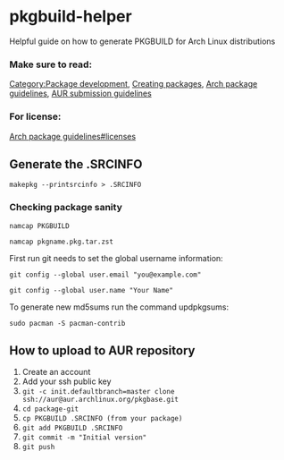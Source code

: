 # pkgbuild-helper
Helpful guide on how to generate PKGBUILD for Arch Linux distributions

### Make sure to read: 

[Category:Package development](https://wiki.archlinux.org/title/Category:Package_development),
[Creating packages](https://wiki.archlinux.org/title/Creating_packages),
[Arch package guidelines](https://wiki.archlinux.org/index.php/Arch_package_guidelines),
[AUR submission guidelines](https://wiki.archlinux.org/title/AUR_submission_guidelines)

### For license:

[Arch package guidelines#licenses](https://wiki.archlinux.org/title/PKGBUILD#license)

## Generate the .SRCINFO
```
makepkg --printsrcinfo > .SRCINFO
```

### Checking package sanity
```
namcap PKGBUILD
```
```
namcap pkgname.pkg.tar.zst
```

First run git needs to set the global username information:
```
git config --global user.email "you@example.com"
```
```
git config --global user.name "Your Name"
```

To generate new md5sums run the command updpkgsums:
```
sudo pacman -S pacman-contrib
```

## How to upload to AUR repository
1. Create an account
2. Add your ssh public key
3. ```git -c init.defaultbranch=master clone ssh://aur@aur.archlinux.org/pkgbase.git```
4. ```cd package-git```
5. ```cp PKGBUILD .SRCINFO (from your package)```
6. ```git add PKGBUILD .SRCINFO```
7. ```git commit -m "Initial version"```
8. ```git push```
